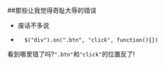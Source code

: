 ##那些让我觉得奇耻大辱的错误
- 废话不多说
- 		$("div").on(".btn", "click", function(){})
看到哪里错了吗?`".btn"`和`"click"`的位置反了!